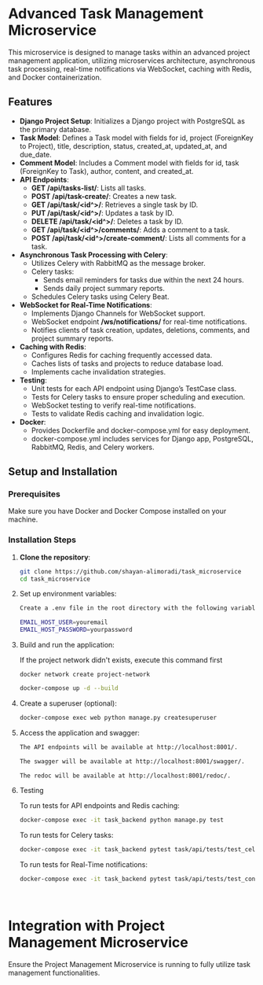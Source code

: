 # Advanced Task Management Microservice

This microservice is designed to manage tasks within an advanced project management application, utilizing microservices architecture, asynchronous task processing, real-time notifications via WebSocket, caching with Redis, and Docker containerization.

## Features

- **Django Project Setup**: Initializes a Django project with PostgreSQL as the primary database.
- **Task Model**: Defines a Task model with fields for id, project (ForeignKey to Project), title, description, status, created_at, updated_at, and due_date.
- **Comment Model**: Includes a Comment model with fields for id, task (ForeignKey to Task), author, content, and created_at.
- **API Endpoints**:
  - **GET /api/tasks-list/**: Lists all tasks.
  - **POST /api/task-create/**: Creates a new task.
  - **GET /api/task/<id^>/**: Retrieves a single task by ID.
  - **PUT /api/task/<id^>/**: Updates a task by ID.
  - **DELETE /api/task/<id^>/**: Deletes a task by ID.
  - **GET /api/task/<id^>/comments/**: Adds a comment to a task.
  - **POST /api/task/<id^>/create-comment/**: Lists all comments for a task.
- **Asynchronous Task Processing with Celery**:
  - Utilizes Celery with RabbitMQ as the message broker.
  - Celery tasks:
    - Sends email reminders for tasks due within the next 24 hours.
    - Sends daily project summary reports.
  - Schedules Celery tasks using Celery Beat.
- **WebSocket for Real-Time Notifications**:
  - Implements Django Channels for WebSocket support.
  - WebSocket endpoint **/ws/notifications/** for real-time notifications.
  - Notifies clients of task creation, updates, deletions, comments, and project summary reports.
- **Caching with Redis**:
  - Configures Redis for caching frequently accessed data.
  - Caches lists of tasks and projects to reduce database load.
  - Implements cache invalidation strategies.
- **Testing**:
  - Unit tests for each API endpoint using Django’s TestCase class.
  - Tests for Celery tasks to ensure proper scheduling and execution.
  - WebSocket testing to verify real-time notifications.
  - Tests to validate Redis caching and invalidation logic.
- **Docker**:
  - Provides Dockerfile and docker-compose.yml for easy deployment.
  - docker-compose.yml includes services for Django app, PostgreSQL, RabbitMQ, Redis, and Celery workers.

## Setup and Installation

### Prerequisites

Make sure you have Docker and Docker Compose installed on your machine.

### Installation Steps

1. **Clone the repository**:
   ```bash
   git clone https://github.com/shayan-alimoradi/task_microservice
   cd task_microservice

2. Set up environment variables:
    ```bash
    Create a .env file in the root directory with the following variables:

    EMAIL_HOST_USER=youremail
    EMAIL_HOST_PASSWORD=yourpassword

3. Build and run the application:

    If the project network didn't exists, execute this command first
    ```
    docker network create project-network
    ```
    ```bash
    docker-compose up -d --build
    ```

4. Create a superuser (optional):
    ```bash
    docker-compose exec web python manage.py createsuperuser
    ```

5. Access the application and swagger:
    ```bash
    The API endpoints will be available at http://localhost:8001/.
    ```
    ```bash
    The swagger will be available at http://localhost:8001/swagger/.
    ```
    ```bash
    The redoc will be available at http://localhost:8001/redoc/.
    ```

6. Testing

    To run tests for API endpoints and Redis caching:
    ```bash
    docker-compose exec -it task_backend python manage.py test
    ```
    To run tests for Celery tasks:
    ```bash
    docker-compose exec -it task_backend pytest task/api/tests/test_celery.py
    ```
    To run tests for Real-Time notifications:
    ```bash
    docker-compose exec -it task_backend pytest task/api/tests/test_consumers.py
    ```
<br/>

# Integration with Project Management Microservice
Ensure the Project Management Microservice is running to fully utilize task management functionalities.